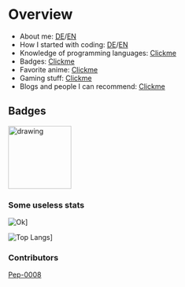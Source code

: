 # Overview

- About me: [DE](https://github.com/Ari24-cb24/personal-information/blob/main/about_me-de.md)/[EN]()
- How I started with coding: [DE](https://github.com/Ari24-cb24/personal-information/blob/main/started_with_coding-de.md)/[EN]()
- Knowledge of programming languages: [Clickme](https://github.com/Ari24-cb24/personal-information/blob/main/languages_why.md)
- Badges: [Clickme](https://github.com/Ari24-cb24/Ari24-cb24/blob/master/README.md#badges)
- Favorite anime: [Clickme](https://github.com/Ari24-cb24/personal-information/blob/main/favorite-anime.md)
- Gaming stuff: [Clickme](https://github.com/Ari24-cb24/personal-information/blob/main/gaming_thingies.md)
- Blogs and people I can recommend: [Clickme](https://github.com/Ari24-cb24/personal-information/blob/main/recommended_bloggos_and_people.md)

## Badges

<p float="left">
  <img src="http://aridevelopment.de/static/emojis/base.png" alt="drawing" width="128"/>
</p>

### Some useless stats

![Ok](https://github-readme-stats.vercel.app/api?username=Ari24-cb24&count_private=true&show_icons=true&theme=radical)]

![Top Langs](https://github-readme-stats.vercel.app/api/top-langs/?username=Ari24-cb24&layout=compact&theme=radical)]

### Contributors

[Pep-0008](https://www.youtube.com/watch?v=hgI0p1zf31k&ab_channel=PythonDiscord)

